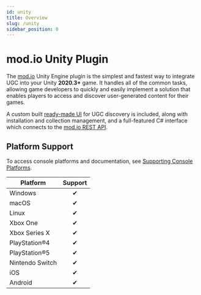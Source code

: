 ```yaml
---
id: unity
title: Overview
slug: /unity
sidebar_position: 0
---
```


# mod.io Unity Plugin

The [mod.io](https://mod.io/) Unity Engine plugin is the simplest and fastest way to integrate UGC into your Unity **2020.3+** game. It handles all of the common tasks, allowing game developers to quickly and easily implement a solution that enables players to access and discover user-generated content for their games.

A custom built [ready-made UI](/unity/ugc-browser/) for UGC discovery is included, along with installation and collection management, and a full-featured C# interface which connects to the [mod.io REST API](https://docs.mod.io/restapiref/).

## Platform Support

To access console platforms and documentation, see [Supporting Console Platforms](/platforms/).

| Platform        | Support |
|-----------------|:-------:|
| Windows         | ✔       |
| macOS           | ✔       |
| Linux           | ✔       |
| Xbox One        | ✔       |
| Xbox Series X   | ✔       |
| PlayStation&reg;4   | ✔       |
| PlayStation&reg;5   | ✔       |
| Nintendo Switch | ✔       |
| iOS             | ✔       |
| Android         | ✔       |
